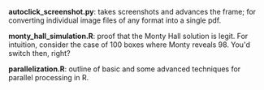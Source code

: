 **autoclick_screenshot.py**: takes screenshots and advances the frame; for converting individual image files of any format into a single pdf.

**monty_hall_simulation.R**: proof that the Monty Hall solution is legit. For intuition, consider the case of 100 boxes where Monty reveals 98. You'd switch then, right?

**parallelization.R**: outline of basic and some advanced techniques for parallel processing in R.
